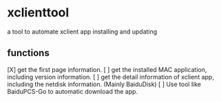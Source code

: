 # xclienttool
a tool to automate xclient app installing and updating

## functions
[X] get the first page information.
[ ] get the installed MAC application, including version information.
[ ] get the detail information of xclient app, including the netdisk information. (Mainly BaiduDisk)
[ ] Use tool like BaiduPCS-Go to automatic download the app.

